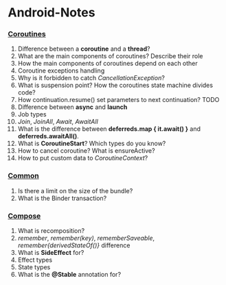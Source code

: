# Android-Notes

### [Coroutines](src/coroutines/eng/CoroutinesTheory_eng.md)

1) Difference between a **coroutine** and a **thread**?
2) What are the main components of coroutines? Describe their role
3) How the main components of coroutines depend on each other
4) Coroutine exceptions handling
5) Why is it forbidden to catch *CancellationException*?
6) What is suspension point? How the coroutines state machine divides code?
7) How continuation.resume() set parameters to next continuation? TODO
8) Difference between **async** and **launch**
9) Job types
10) *Join*, *JoinAll*, *Await*, *AwaitAll*
11) What is the difference between **deferreds.map { it.await() }** and **deferreds.awaitAll()**.
12) What is **CoroutineStart**? Which types do you know?
13) How to cancel coroutine? What is ensureActive?
14) How to put custom data to *CoroutineContext*?

### [Common](src/common_android/eng/CommonAndroid_eng.md)

1) Is there a limit on the size of the bundle?
2) What is the Binder transaction?

### [Compose](src/compose/eng/ComposeTheory_eng.md)
1) What is recomposition?
2) *remember*, *remember(key)*, *rememberSaveable*, *remember{derivedStateOf()}* difference
3) What is **SideEffect** for?
4) Effect types
5) State types
6) What is the **@Stable** annotation for?


